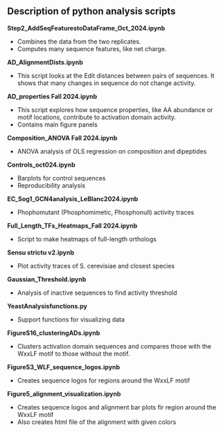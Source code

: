 ## Description of python analysis scripts

**Step2_AddSeqFeaturestoDataFrame_Oct_2024.ipynb**
- Combines the data from the two replicates.
- Computes many sequence features, like net charge.


**AD_AlignmentDists.ipynb**
- This script looks at the Edit distances between pairs of sequences. It shows that many changes in sequence do not change activity.


**AD_properties Fall 2024.ipynb**
- This script explores how sequence properties, like AA abundance or motif locations, contribute to activation domain activity.
- Contains main figure panels


**Composition_ANOVA Fall 2024.ipynb**
- ANOVA analysis of OLS regression on composition and dipeptides


**Controls_oct024.ipynb**
- Barplots for control sequences
- Reproducibility analysis

**EC_Sog1_GCN4analysis_LeBlanc2024.ipynb**
- Phophomutant (Phosphomimetic, Phosphonull) activity traces

**Full_Length_TFs_Heatmaps_Fall 2024.ipynb**
- Script to make heatmaps of full-length orthologs 


**Sensu strictu v2.ipynb**
- Plot activity traces of S. cerevisiae and closest species


**Gaussian_Threshold.ipynb**
- Analysis of inactive sequences to find activity threshold


**YeastAnalysisfunctions.py**
- Support functions for visualizing data

**FigureS16_clusteringADs.ipynb**
- Clusters activation domain sequences and compares those with the WxxLF motif to those without the motif.

**FigureS3_WLF_sequence_logos.ipynb**
- Creates sequence logos for regions around the WxxLF motif

**Figure5_alignment_visualization.ipynb**
- Creates sequence logos and alignment bar plots fir region around the WxxLF motif
- Also creates html file of the alignment with given colors
